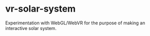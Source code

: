 # vr-solar-system
Experimentation with WebGL/WebVR for the purpose of making an interactive solar system.
